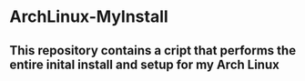 # ArchLinux-MyInstall

## This repository contains a cript that performs the entire inital install and setup for my Arch Linux